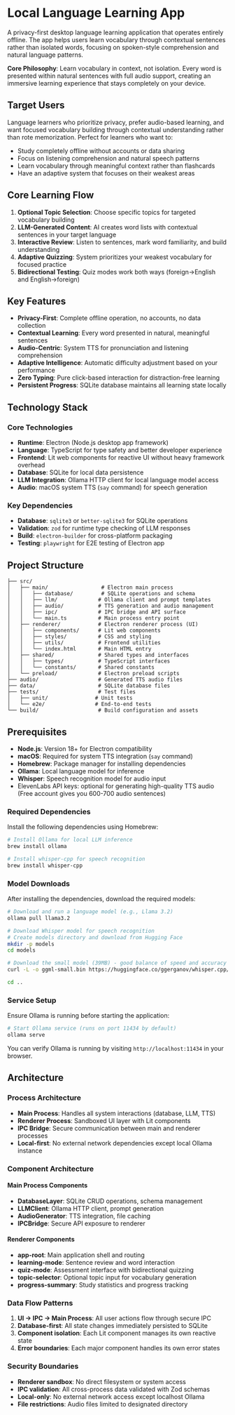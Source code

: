 # Local Language Learning App

A privacy-first desktop language learning application that operates entirely offline. The app helps users learn vocabulary through contextual sentences rather than isolated words, focusing on spoken-style comprehension and natural language patterns.

**Core Philosophy**: Learn vocabulary in context, not isolation. Every word is presented within natural sentences with full audio support, creating an immersive learning experience that stays completely on your device.

## Target Users

Language learners who prioritize privacy, prefer audio-based learning, and want focused vocabulary building through contextual understanding rather than rote memorization. Perfect for learners who want to:

- Study completely offline without accounts or data sharing
- Focus on listening comprehension and natural speech patterns
- Learn vocabulary through meaningful context rather than flashcards
- Have an adaptive system that focuses on their weakest areas

## Core Learning Flow

1. **Optional Topic Selection**: Choose specific topics for targeted vocabulary building
2. **LLM-Generated Content**: AI creates word lists with contextual sentences in your target language
3. **Interactive Review**: Listen to sentences, mark word familiarity, and build understanding
4. **Adaptive Quizzing**: System prioritizes your weakest vocabulary for focused practice
5. **Bidirectional Testing**: Quiz modes work both ways (foreign→English and English→foreign)

## Key Features

- **Privacy-First**: Complete offline operation, no accounts, no data collection
- **Contextual Learning**: Every word presented in natural, meaningful sentences
- **Audio-Centric**: System TTS for pronunciation and listening comprehension
- **Adaptive Intelligence**: Automatic difficulty adjustment based on your performance
- **Zero Typing**: Pure click-based interaction for distraction-free learning
- **Persistent Progress**: SQLite database maintains all learning state locally

## Technology Stack

### Core Technologies
- **Runtime**: Electron (Node.js desktop app framework)
- **Language**: TypeScript for type safety and better developer experience
- **Frontend**: Lit web components for reactive UI without heavy framework overhead
- **Database**: SQLite for local data persistence
- **LLM Integration**: Ollama HTTP client for local language model access
- **Audio**: macOS system TTS (`say` command) for speech generation

### Key Dependencies
- **Database**: `sqlite3` or `better-sqlite3` for SQLite operations
- **Validation**: `zod` for runtime type checking of LLM responses
- **Build**: `electron-builder` for cross-platform packaging
- **Testing**: `playwright` for E2E testing of Electron app

## Project Structure

```
├── src/
│   ├── main/                 # Electron main process
│   │   ├── database/         # SQLite operations and schema
│   │   ├── llm/             # Ollama client and prompt templates
│   │   ├── audio/           # TTS generation and audio management
│   │   ├── ipc/             # IPC bridge and API surface
│   │   └── main.ts          # Main process entry point
│   ├── renderer/            # Electron renderer process (UI)
│   │   ├── components/      # Lit web components
│   │   ├── styles/          # CSS and styling
│   │   ├── utils/           # Frontend utilities
│   │   └── index.html       # Main HTML entry
│   ├── shared/              # Shared types and interfaces
│   │   ├── types/           # TypeScript interfaces
│   │   └── constants/       # Shared constants
│   └── preload/             # Electron preload scripts
├── audio/                   # Generated TTS audio files
├── data/                    # SQLite database files
├── tests/                   # Test files
│   ├── unit/               # Unit tests
│   └── e2e/                # End-to-end tests
└── build/                   # Build configuration and assets
```

## Prerequisites

- **Node.js**: Version 18+ for Electron compatibility
- **macOS**: Required for system TTS integration (`say` command)
- **Homebrew**: Package manager for installing dependencies
- **Ollama**: Local language model for inference
- **Whisper**: Speech recognition model for audio input
- ElevenLabs API keys: optional for generating high-quality TTS audio (Free account gives you 600-700 audio sentences)

### Required Dependencies

Install the following dependencies using Homebrew:

```bash
# Install Ollama for local LLM inference
brew install ollama

# Install whisper-cpp for speech recognition
brew install whisper-cpp
```

### Model Downloads

After installing the dependencies, download the required models:

```bash
# Download and run a language model (e.g., Llama 3.2)
ollama pull llama3.2

# Download Whisper model for speech recognition
# Create models directory and download from Hugging Face
mkdir -p models
cd models

# Download the small model (39MB) - good balance of speed and accuracy
curl -L -o ggml-small.bin https://huggingface.co/ggerganov/whisper.cpp/resolve/main/ggml-small.bin

cd ..
```

### Service Setup

Ensure Ollama is running before starting the application:

```bash
# Start Ollama service (runs on port 11434 by default)
ollama serve
```

You can verify Ollama is running by visiting `http://localhost:11434` in your browser.

## Architecture

### Process Architecture
- **Main Process**: Handles all system interactions (database, LLM, TTS)
- **Renderer Process**: Sandboxed UI layer with Lit components  
- **IPC Bridge**: Secure communication between main and renderer processes
- **Local-first**: No external network dependencies except local Ollama instance

### Component Architecture

#### Main Process Components
- **DatabaseLayer**: SQLite CRUD operations, schema management
- **LLMClient**: Ollama HTTP client, prompt generation
- **AudioGenerator**: TTS integration, file caching
- **IPCBridge**: Secure API exposure to renderer

#### Renderer Components
- **app-root**: Main application shell and routing
- **learning-mode**: Sentence review and word interaction
- **quiz-mode**: Assessment interface with bidirectional quizzing
- **topic-selector**: Optional topic input for vocabulary generation
- **progress-summary**: Study statistics and progress tracking

### Data Flow Patterns
1. **UI → IPC → Main Process**: All user actions flow through secure IPC
2. **Database-first**: All state changes immediately persisted to SQLite
3. **Component isolation**: Each Lit component manages its own reactive state
4. **Error boundaries**: Each major component handles its own error states

### Security Boundaries
- **Renderer sandbox**: No direct filesystem or system access
- **IPC validation**: All cross-process data validated with Zod schemas
- **Local-only**: No external network access except localhost Ollama
- **File restrictions**: Audio files limited to designated directory
